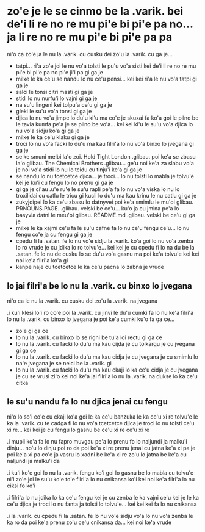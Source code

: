 zo'e je le se cinmo be la .varik. bei de'i li re no re mu pi'e bi pi'e pa no... ja li re no re mu pi'e bi pi'e pa pa
====================================================================================================================

ni'o ca zo'e ja le nu la .varik. cu cusku dei zo'u la .varik. cu ga je...

* tatpi... ri'a zo'e joi le nu vo'a tolsti le pu'u vo'a sisti kei de'i li re no re mu pi'e bi pi'e pa no pi'e ji'i pa gi ga je
* milxe le ka ce'u se nandu lo nu ce'u pensi... kei kei ri'a le nu vo'a tatpi gi ga je
* salci le tonsi citri masti gi ga je
* stidi lo nu nurfu'i lo vajni gi ga je
* na su'u lingeni kei tolpu'a ce'u gi ga je
* gleki le su'u vo'a tonsi gi ga je
* djica lo nu vo'a jimpe lo du'u ki'u ma co'e je skuxai fa ko'a goi le pilno be le tavla kumfa pe'a je se pilno be vo'a... kei kei ki'u le su'u vo'a djica lo nu vo'a sidju ko'a gi ga je
* milxe le ka ce'u klaku gi ga je
* troci lo nu vo'a facki lo du'u ma kau filri'a lo nu vo'a binxo lo jvegana gi ga je
* se ke smuni melbi la'o zoi. Hold Tight London .glibau. poi ke'a se zbasu la'o glibau. The Chemical Brothers .glibau... ge'u noi ke'a za slabu vo'a je noi vo'a stidi lo nu lo tcidu cu tinju'i ke'a gi ga je
* se nandu lo nu tcetcetce djica... je troci... lo nu tolsti lo mabla je tolvu'e kei je ku'i cu fengu lo no prenu gi ga je
* gi ga je ci'au .u'e ru'e le su'u rapli pe'a fa lo nu vo'a viska lo nu lo troxilidai cu catlu le tricu gi kucli lo du'u ma kau krinu le nu catlu gi ga je
* zukyjdipei lo ka ce'u zbasu lo datnyvei poi ke'a smimlu le mu'oi glibau. PRNOUNS.PAGE. .glibau. velski be ce'u... ku'o ja cu jmina pe'a lo basyvla datni le meu'oi glibau. README.md .glibau. velski be ce'u gi ga je
* milxe le ka xajmi ce'u fa le su'u cafne fa lo nu ce'u fengu ce'u... lo nu fengu co'e ja cu fengu gi ga je
* cpedu fi la .satan. fe lo nu vo'e sidju la .varik. ko'a goi lo nu vo'a zenba lo ro vrude je cu jdika lo ro tolvu'e... kei kei je cu cpedu fi lo na du be la .satan. fe lo nu de cusku lo se du'u vo'a gasnu ma poi ke'a tolvu'e kei kei noi ke'a filri'a ko'a gi
* kanpe naje cu tcetcetce le ka ce'u pacna lo zabna je vrude

## lo jai filri'a be lo nu la .varik. cu binxo lo jvegana
ni'o ca le nu la .varik. cu cusku dei zo'u la .varik. na jvegana

.i ku'i klesi lo'i ro co'e poi la .varik. cu jinvi le du'u cumki fa lo nu ke'a filri'a lo nu la .varik. cu binxo lo jvegana je poi ke'a cumki ku'o fa ga ce...

* zo'e gi ga ce
* lo nu la .varik. cu binxo lo se rigni be tu'a loi rectu gi ga ce
* lo nu la .varik. cu facki lo du'u ma kau cijda je cu tolkargu je cu jvegana gi ga ce
* lo nu la .varik. cu facki lo du'u ma kau cidja je cu jvegana je cu smimlu lo na'e jvegana je se nelci be la .varik. gi
* lo nu la .varik. cu facki lo du'u ma kau ckaji lo ka ce'u cidja je cu jvegana je cu se vrusi zi'o kei noi ke'a jai filri'a lo nu la .varik. na dukse lo ka ce'u citka

## le su'u nandu fa lo nu djica jenai cu fengu
ni'o lo so'i co'e cu ckaji ko'a goi le ka ce'u banzuka le ka ce'u xi re tolvu'e le ka la .varik. cu te cadga fi lo nu vo'a tcetcetce djica je troci lo nu tolsti ce'u xi re... kei kei je cu fengu lo gasnu be ce'u xi re ce'u xi re

.i mupli ko'a fa lo nu fapro muvgau pe'a lo prenu fo lo naljundi ja malku'i dinju... no'u lo dinju poi ro da poi ke'a xi re prenu jenai cu jatna ke'a xi pa je poi ke'a xi pa co'e ja vasru lo xadni be ke'a xi re zo'u lo jatna be ke'a cu naljundi ja malku'i da

.i ku'i ko'e goi lo nu la .varik. fengu ko'i goi lo gasnu be lo mabla cu tolvu'e ni'i zo'e joi le su'u ko'e to'e filri'a lo nu cnikansa ko'i kei noi ke'a filri'a lo nu ciksi fo ko'i

.i filri'a lo nu jdika lo ka ce'u fengu kei je cu zenba le ka vajni ce'u kei je le ka ce'u djica je troci lo nu fanta ja tolsti lo tolvu'e... kei kei kei fa lo nu cnikansa

.i la .varik. cu cpedu fi la .satan. fe lo nu vo'e sidju vo'a lo nu vo'a zenba le ka ro da poi ke'a prenu zo'u ce'u cnikansa da... kei noi ke'a vrude
